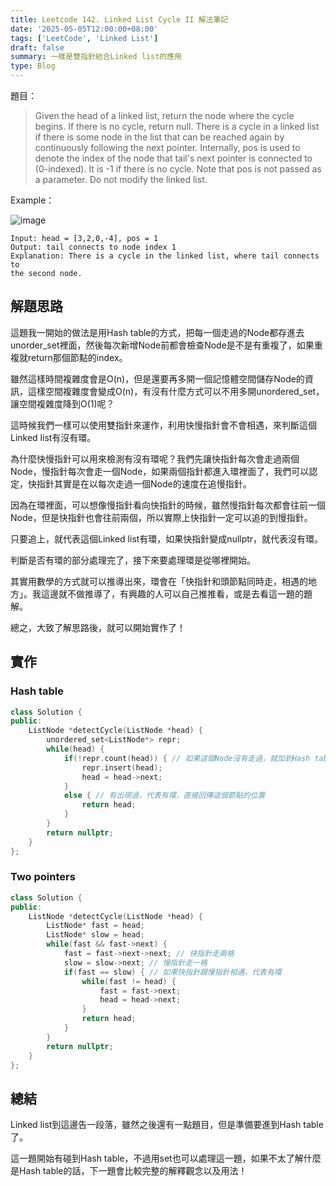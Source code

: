 ```yaml
---
title: Leetcode 142. Linked List Cycle II 解法筆記
date: '2025-05-05T12:00:00+08:00'
tags: ['LeetCode', 'Linked List']
draft: false
summary: 一樣是雙指針結合Linked list的應用
type: Blog
---
```

題目：
> Given the head of a linked list, return the node where the cycle begins. If there is no cycle, return null.
There is a cycle in a linked list if there is some node in the list that can be reached again by continuously following the next pointer. Internally, pos is used to denote the index of the node that tail's next pointer is connected to (0-indexed). It is -1 if there is no cycle. Note that pos is not passed as a parameter.
Do not modify the linked list.

Example：

![image](https://hackmd.io/_uploads/r1vhGGp1ll.png)

```
Input: head = [3,2,0,-4], pos = 1
Output: tail connects to node index 1
Explanation: There is a cycle in the linked list, where tail connects to
the second node.
```
## 解題思路

這題我一開始的做法是用Hash table的方式，把每一個走過的Node都存進去unorder_set裡面，然後每次新增Node前都會檢查Node是不是有重複了，如果重複就return那個節點的index。

雖然這樣時間複雜度會是O(n)，但是還要再多開一個記憶體空間儲存Node的資訊，這樣空間複雜度會變成O(n)，有沒有什麼方式可以不用多開unordered_set，讓空間複雜度降到O(1)呢？

這時候我們一樣可以使用雙指針來運作，利用快慢指針會不會相遇，來判斷這個Linked list有沒有環。

為什麼快慢指針可以用來檢測有沒有環呢？我們先讓快指針每次會走過兩個Node，慢指針每次會走一個Node，如果兩個指針都進入環裡面了，我們可以認定，快指針其實是在以每次走過一個Node的速度在追慢指針。

因為在環裡面，可以想像慢指針看向快指針的時候，雖然慢指針每次都會往前一個Node，但是快指針也會往前兩個，所以實際上快指針一定可以追的到慢指針。

只要追上，就代表這個Linked list有環，如果快指針變成nullptr，就代表沒有環。

判斷是否有環的部分處理完了，接下來要處理環是從哪裡開始。

其實用數學的方式就可以推導出來，環會在「快指針和頭節點同時走，相遇的地方」。我這邊就不做推導了，有興趣的人可以自己推推看，或是去看這一題的題解。

總之，大致了解思路後，就可以開始實作了！

## 實作

### Hash table
```cpp
class Solution {
public:
    ListNode *detectCycle(ListNode *head) {
        unordered_set<ListNode*> repr;
        while(head) {
            if(!repr.count(head)) { // 如果這個Node沒有走過，就加到Hash table
                repr.insert(head);
                head = head->next;
            }
            else { // 有出現過，代表有環，直接回傳這個節點的位置
                return head;
            }
        }
        return nullptr;
    }
};
```
### Two pointers
```cpp
class Solution {
public:
    ListNode *detectCycle(ListNode *head) {
        ListNode* fast = head;
        ListNode* slow = head;
        while(fast && fast->next) {
            fast = fast->next->next; // 快指針走兩格
            slow = slow->next; // 慢指針走一格
            if(fast == slow) { // 如果快指針跟慢指針相遇，代表有環
                while(fast != head) {
                    fast = fast->next;
                    head = head->next;
                }
                return head;
            }
        }
        return nullptr;
    }
};
```

## 總結
Linked list到這邊告一段落，雖然之後還有一點題目，但是準備要進到Hash table了。

這一題開始有碰到Hash table，不過用set也可以處理這一題，如果不太了解什麼是Hash table的話，下一題會比較完整的解釋觀念以及用法！